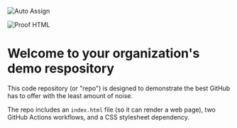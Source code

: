 ![Auto Assign](https://github.com/Tata-Desa/demo-repository/actions/workflows/auto-assign.yml/badge.svg)

![Proof HTML](https://github.com/Tata-Desa/demo-repository/actions/workflows/proof-html.yml/badge.svg)

# Welcome to your organization's demo respository
This code repository (or "repo") is designed to demonstrate the best GitHub has to offer with the least amount of noise.

The repo includes an `index.html` file (so it can render a web page), two GitHub Actions workflows, and a CSS stylesheet dependency.

